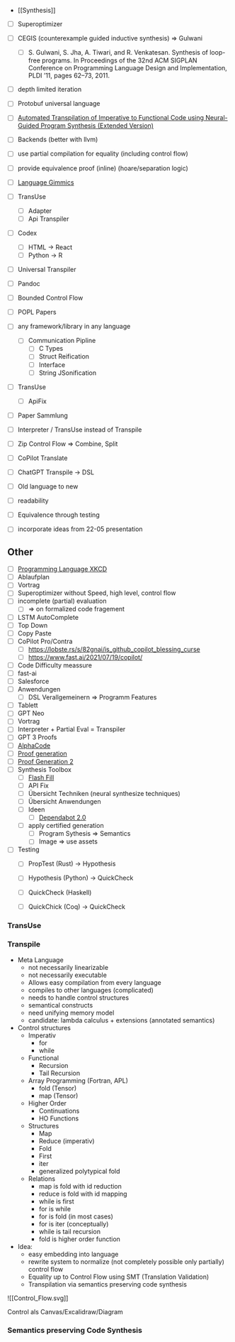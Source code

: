 
- [[Synthesis]]
- [ ] Superoptimizer
- [ ] CEGIS (counterexample guided inductive synthesis) => Gulwani
    - [ ] S. Gulwani, S. Jha, A. Tiwari, and R. Venkatesan. Synthesis of loop-free programs. In Proceedings of the 32nd ACM SIGPLAN Conference on Programming Language Design and Implementation, PLDI ’11, pages 62–73, 2011.
- [ ] depth limited iteration
- [ ] Protobuf universal language
- [ ] [Automated Transpilation of Imperative to Functional Code using Neural-Guided Program Synthesis (Extended Version)](https://arxiv.org/pdf/2203.09452.pdf)
- [ ] Backends (better with llvm)
- [ ] use partial compilation for equality (including control flow)
- [ ] provide equivalence proof (inline) (hoare/separation logic)
- [ ] [Language Gimmics](https://buttondown.email/hillelwayne/archive/microfeatures-id-like-to-see-in-more-languages/)
- [ ] TransUse
    - [ ] Adapter
    - [ ] Api Transpiler
- [ ] Codex
    - [ ] HTML -> React
    - [ ] Python -> R
- [ ] Universal Transpiler
- [ ] Pandoc
- [ ] Bounded Control Flow
- [ ] POPL Papers

- [ ] any framework/library in any language
    - [ ] Communication Pipline
        - [ ] C Types
        - [ ] Struct Reification
        - [ ] Interface
        - [ ] String JSonification
- [ ] TransUse
    - [ ] ApiFix
- [ ] Paper Sammlung
- [ ] Interpreter / TransUse instead of Transpile
- [ ] Zip Control Flow => Combine, Split
- [ ] CoPilot Translate
- [ ] ChatGPT Transpile -> DSL
- [ ] Old language to new
- [ ] readability
- [ ] Equivalence through testing

- [ ] incorporate ideas from 22-05 presentation

## Other

- [ ] [Programming Language XKCD](https://imgs.xkcd.com/comics/x.png)
- [ ] Ablaufplan
- [ ] Vortrag
- [ ] Superoptimizer without Speed, high level, control flow
- [ ] incomplete (partial) evaluation 
    - [ ] => on formalized code fragement
- [ ] LSTM AutoComplete
- [ ] Top Down
- [ ] Copy Paste
- [ ] CoPilot Pro/Contra
    - [ ] https://lobste.rs/s/82gnai/is_github_copilot_blessing_curse
    - [ ] https://www.fast.ai/2021/07/19/copilot/
- [ ] Code Difficulty meassure
- [ ] fast-ai
- [ ] Salesforce
- [ ] Anwendungen
    - [ ] DSL Verallgemeinern => Programm Features
- [ ] Tablett
- [ ] GPT Neo
- [ ] Vortrag
- [ ] Interpreter + Partial Eval = Transpiler
- [ ] GPT 3 Proofs
- [ ] [AlphaCode](https://arxiv.org/pdf/2203.07814.pdf)
- [ ] [Proof generation](https://arxiv.org/pdf/2202.01344.pdf)
- [ ] [Proof Generation 2](https://arxiv.org/pdf/2009.03393.pdf)
- [ ] Synthesis Toolbox
    - [ ] [Flash Fill](https://www.microsoft.com/en-us/research/wp-content/uploads/2016/12/popl11-synthesis.pdf)
    - [ ] API Fix
    - [ ] Übersicht Techniken (neural synthesize techniques)
    - [ ] Übersicht Anwendungen
    - [ ] Ideen
        - [ ] [Dependabot 2.0](https://github.com/vlts1/ruzz)
    - [ ] apply certified generation
        - [ ] Program Sythesis => Semantics
        - [ ] Image => use assets

- [ ] Testing
    - [ ] PropTest (Rust) -> Hypothesis
    - [ ] Hypothesis (Python) -> QuickCheck
    - [ ] QuickCheck (Haskell)
    - [ ] QuickChick (Coq) -> QuickCheck







### TransUse



### Transpile
- Meta Language
    - not necessarily linearizable
    - not necessarily executable
    - Allows easy compilation from every language
    - compiles to other languages (complicated)
    - needs to handle control structures
    - semantical constructs
    - need unifying memory model
    - candidate: lambda calculus + extensions (annotated semantics)
- Control structures
    - Imperativ
        - for
        - while
    - Functional
        - Recursion
        - Tail Recursion
    - Array Programming (Fortran, APL)
        - fold (Tensor)
        - map (Tensor)
    - Higher Order
        - Continuations
        - HO Functions
    - Structures
        - Map
        - Reduce (imperativ)
        - Fold
        - First
        - iter
        - generalized polytypical fold
    - Relations
        - map is fold with id reduction
        - reduce is fold with id mapping
        - while is first
        - for is while
        - for is fold (in most cases)
        - for is iter (conceptually)
        - while is tail recursion
        - fold is higher order function
- Idea: 
    - easy embedding into language
    - rewrite system to normalize (not completely possible only partially) control flow
    - Equality up to Control Flow using SMT (Translation Validation)
    - Transpilation via semantics preserving code synthesis


![[Control_Flow.svg]]

Control als Canvas/Excalidraw/Diagram



### Semantics preserving Code Synthesis